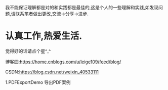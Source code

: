 我不能保证理解都是对的和实践都是最佳的,这是个人的一些理解和实践,如发现问题,请联系笔者做出更改,交流->分享->进步.

# 认真工作,热爱生活.

觉得好的话请点个星^_^

博客园:https://home.cnblogs.com/u/leige109/feed/blog/

CSDN:https://blog.csdn.net/weixin_40533111

1.PDFExportDemo 导出PDF案例





















